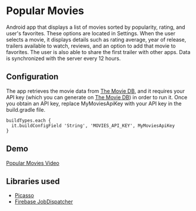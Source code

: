 # Popular Movies
Android app that displays a list of movies sorted by popularity, rating, and user's favorites. These options are located in Settings.
When the user selects a movie, it displays details such as rating average, year of release, trailers available to watch, reviews, and an option to add that movie to favorites. The user is also able to share the first trailer with other apps.
Data is synchronized with the server every 12 hours.

## Configuration
The app retrieves the movie data from [The Movie DB](https://www.themoviedb.org/documentation/api), and it requires your API key (which you can generate on [The Movie DB](https://www.themoviedb.org/documentation/api)) in order to run it. Once you obtain an API key, replace MyMoviesApiKey with your API key in the build.gradle file.

    buildTypes.each {
      it.buildConfigField 'String', 'MOVIES_API_KEY', MyMoviesApiKey
    }

## Demo
[Popular Movies Video](https://youtu.be/ReORb-pKp8M)

## Libraries used
* [Picasso](https://github.com/square/picasso)
* [Firebase JobDispatcher](https://github.com/firebase/firebase-jobdispatcher-android)
